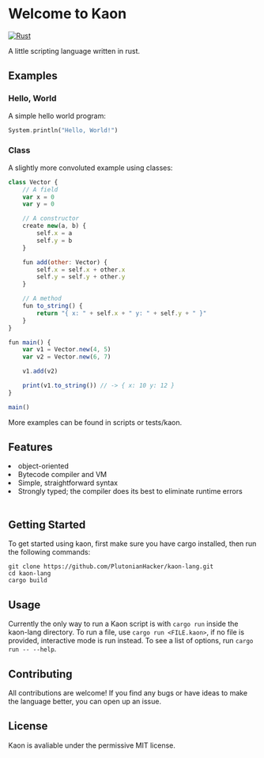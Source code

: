 # Welcome to Kaon

[![Rust](https://github.com/PlutonianHacker/kaon-lang/actions/workflows/rust.yml/badge.svg)](https://github.com/PlutonianHacker/kaon-lang/actions/workflows/rust.yml)

A little scripting language written in rust.

## Examples

### Hello, World
A simple hello world program:
```rust
System.println("Hello, World!")
```
### Class
A slightly more convoluted example using classes:
```javascript
class Vector {
    // A field
    var x = 0
    var y = 0

    // A constructor
    create new(a, b) {
        self.x = a
        self.y = b
    } 

    fun add(other: Vector) {
        self.x = self.x + other.x
        self.y = self.y + other.y
    }

    // A method
    fun to_string() {
        return "{ x: " + self.x + " y: " + self.y + " }"  
    }
}

fun main() {
    var v1 = Vector.new(4, 5)
    var v2 = Vector.new(6, 7)

    v1.add(v2)

    print(v1.to_string()) // -> { x: 10 y: 12 }
}

main()
```

More examples can be found in <a>scripts</a> or <a>tests/kaon</a>.

## Features 

<li>object-oriented</li>
<li>Bytecode compiler and VM</li>
<li>Simple, straightforward syntax</li>
<li>Strongly typed; the compiler does its best to eliminate runtime errors</li>
<br>

## Getting Started
To get started using kaon, first make sure you have cargo installed, then run the following commands:
```console
git clone https://github.com/PlutonianHacker/kaon-lang.git
cd kaon-lang
cargo build
```
## Usage
Currently the only way to run a Kaon script is with `cargo run` inside the kaon-lang directory. 
To run a file, use `cargo run <FILE.kaon>`, if no file is provided, interactive mode is run instead. To see a list of options, run `cargo run -- --help`.

## Contributing
All contributions are welcome! If you find any bugs or have ideas to make the language better, you can open up an issue. 

## License
Kaon is avaliable under the permissive MIT license. 
